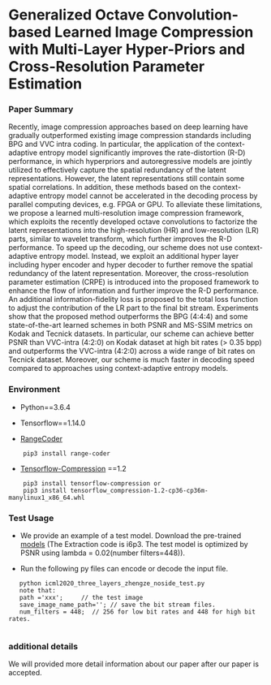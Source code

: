 # Generalized Octave Convolution-based Learned Image Compression with Multi-Layer Hyper-Priors and Cross-Resolution Parameter Estimation


### Paper Summary
Recently, image compression approaches based on deep learning have gradually outperformed existing image compression standards including BPG and VVC intra coding. In particular, the application of the context-adaptive entropy model significantly improves the rate-distortion (R-D) performance, in which hyperpriors and autoregressive models are jointly utilized to effectively capture the spatial redundancy of the latent representations. However, the latent representations still contain some spatial correlations. In addition, these methods based on the context-adaptive entropy model cannot be accelerated in the decoding process by parallel computing devices, e.g. FPGA or GPU. To alleviate these limitations, we propose a learned multi-resolution image compression framework, which exploits the recently developed octave convolutions to factorize the latent representations into the high-resolution (HR) and low-resolution (LR) parts, similar to wavelet transform, which further improves the R-D performance. To speed up the decoding, our scheme does not use context-adaptive entropy model. Instead, we exploit an additional hyper layer including hyper encoder and hyper decoder to further remove the spatial redundancy of the latent representation. Moreover, the cross-resolution parameter estimation (CRPE) is introduced into the proposed framework to enhance the flow of information and further improve the R-D performance. An additional information-fidelity loss is proposed to the total loss function to adjust the contribution of the LR part to the final bit stream. Experiments show that the proposed method outperforms the BPG (4:4:4) and some state-of-the-art learned schemes in both PSNR and MS-SSIM metrics on Kodak and Tecnick datasets. In particular, our scheme can achieve better PSNR than VVC-intra (4:2:0) on Kodak dataset at high bit rates (> 0.35 bpp) and outperforms the VVC-intra (4:2:0) across a wide range of bit rates on Tecnick dataset. Moreover, our scheme is much faster in decoding speed compared to approaches using context-adaptive entropy models.


### Environment 

* Python==3.6.4

* Tensorflow==1.14.0

* [RangeCoder](https://github.com/lucastheis/rangecoder)

```   
    pip3 install range-coder
```

* [Tensorflow-Compression](https://github.com/tensorflow/compression) ==1.2

```
    pip3 install tensorflow-compression or 
    pip3 install tensorflow_compression-1.2-cp36-cp36m-manylinux1_x86_64.whl
```
    
    
### Test Usage

* We provide an example of a test model. Download the pre-trained [models](https://pan.baidu.com/s/1VZ8EZZzX8VKJg4auKxVytQ) (The Extraction code is i6p3. The test model is optimized by PSNR using lambda = 0.02(number filters=448)).

* Run the following py files can encode or decode the input file. 

```
   python icml2020_three_layers_zhengze_noside_test.py
   note that:
   path ='xxx';     // the test image 
   save_image_name_path=''; // save the bit stream files.
   num_filters = 448;  // 256 for low bit rates and 448 for high bit rates.
   
```
### additional details

We will provided more detail information about our paper after our paper is accepted.
